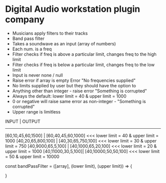 # Digital Audio workstation plugin company

- Musicians apply filters to their tracks
- Band pass filter
- Takes a soundwave as an input (array of numbers)
- Each num. is a freq
- Filter checks if freq is above a particular limit, changes freq to the high limit
- Filter checks if freq is below a particular limit, changes freq to the low limit
- Input is never none / null
- Raise error if array is empty Error "No frequencies supplied"
- No limits supplied by user but they should have the option to
- Anything other than integer - raise error "Something is corrupted"
- Always the default: lower limit = 40 & upper limit = 1000
- 0 or negative will raise same error as non-integer - "Something is corrupted"
- Upper range is limitless

INPUT | OUTPUT

---

[60,10,45,60,1500] | [60,40,45,60,1000] <<< lower limit = 40 & upper limit = 1000
[40,20,65,800,100] | [40,30,65,750,100] <<< lower limit = 30 & upper limit = 750
[40,9000,65,5,100] | [40,1000,65,20,100] <<< lower limit = 20 & upper limit = 1000
[40,11000,30,5,100]| [40,10000,50,50,100] <<< lower limit = 50 & upper limit = 10000

const bandPassFilter = ([array], (lower limit), (upper limit)) => {

}
